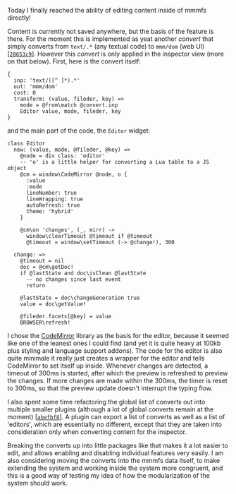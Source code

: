 Today I finally reached the ability of editing content inside of mmmfs directly!

<mmm-embed path="video" nolink></mmm-embed>

Content is currently not saved anywhere, but the basis of the feature is there.
For the moment this is implemented as yeat another *convert* that simply converts
from `text/.*` (any textual code) to `mmm/dom` (web UI) \[[`28653c9`][28653c9]\].
However this *convert* is only applied in the inspector view (more on that below).
First, here is the convert itself:

    {
      inp: 'text/([^ ]*).*'
      out: 'mmm/dom'
      cost: 0
      transform: (value, fileder, key) =>
        mode = @from\match @convert.inp
        Editor value, mode, fileder, key
    }

and the main part of the code, the `Editor` widget:

```moonscript
class Editor
  new: (value, mode, @fileder, @key) =>
    @node = div class: 'editor'
    -- 'o' is a little helper for converting a Lua table to a JS object
    @cm = window\CodeMirror @node, o {
      :value
      :mode
      lineNumber: true
      lineWrapping: true
      autoRefresh: true
      theme: 'hybrid'
    }

    @cm\on 'changes', (_, mirr) ->
      window\clearTimeout @timeout if @timeout
      @timeout = window\setTimeout (-> @change!), 300

  change: =>
    @timeout = nil
    doc = @cm\getDoc!
    if @lastState and doc\isClean @lastState
      -- no changes since last event
      return
    
    @lastState = doc\changeGeneration true
    value = doc\getValue!

    @fileder.facets[@key] = value
    BROWSER\refresh!
```

I chose the [CodeMirror][codemirror] library as the basis for the editor,
because it seemed like one of the leanest ones I could find
(and yet it is quite heavy at 100kb plus styling and language support addons).
The code for the editor is also quite minimale it really just creates a wrapper for the editor
and tells CodeMirror to set itself up inside.
Whenever changes are detected, a timeout of 300ms is started,
after which the preview is refreshed to preview the changes.
If more changes are made within the 300ms, the timer is reset to 300ms,
so that the preview update doesn't interrupt the typing flow.

I also spent some time refactoring the global list of converts out into multiple smaller plugins
(although a lot of global converts remain at the moment) \[[`abefbf8`][abefbf8]\].
A plugin can export a list of converts as well as a list of 'editors', which are essentially no different,
except that they are taken into consideration only when converting content for the inspector. 

Breaking the converts up into little packages like that makes it a lot easier to edit,
and allows enabling and disabling individual features very easily.
I am also considering moving the converts into the mmmfs data itself,
to make extending the system and working inside the system more congruent,
and this is a good way of testing my idea of how the modularization of the system should work.

[codemirror]: https://codemirror.net/
[28653c9]: https://git.s-ol.nu/mmm/commit/28653c9ae46b2b3e42c2c75879589138c731f37b/
[abefbf8]: https://git.s-ol.nu/mmm/commit/abefbf82531021f5ca4149675932a7fe2ff37dde/
